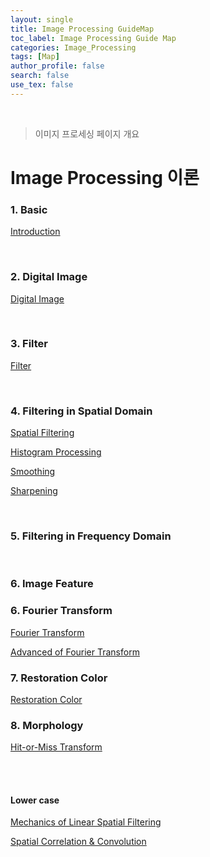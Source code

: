 ```yaml
---
layout: single
title: Image Processing GuideMap
toc_label: Image Processing Guide Map
categories: Image_Processing
tags: [Map]
author_profile: false
search: false
use_tex: false
---
```


<br>

> 이미지 프로세싱 페이지 개요

# Image Processing 이론

### 1. Basic
[Introduction]({{site.url}}/image_processing/Image_Processing_basic)

<br>

### 2. Digital Image
[Digital Image]({{site.url}}/image_processing/Digital_Image/)

<br>

### 3. Filter
[Filter]({{site.url}}/image_processing/Filter/)

<br>

### 4. Filtering in Spatial Domain
[Spatial Filtering]({{site.url}}/image_processing/Spatial_Filtering/)

[Histogram Processing]({{site.url}}/image_processing/Histogram/)

[Smoothing]({{site.url}}/image_processing/Filtering_Smoooooothing)

[Sharpening]({{site.url}}/image_processing/Filtering_Sharpening)


<br>

### 5. Filtering in Frequency Domain




<br>

### 6. Image Feature


### 6. Fourier Transform
[Fourier Transform]({{site.url}}/image_processing/Fourier_Transform/)

[Advanced of Fourier Transform]({{site.url}}/image_processing/Advanced_Fourier/)

### 7. Restoration Color
[Restoration Color]({{site.url}}/image_processing/Restoration_Color/)


### 8. Morphology
[Hit-or-Miss Transform]({{site.url}}/image_processing/Hit_Or_Miss_Transform/)

<br>
<br>

#### Lower case

[Mechanics of Linear Spatial Filtering]({{site.url}}/image_processing/Filtering_mechanics)

[Spatial Correlation & Convolution]({{site.url}}/image_processing/Filtering_Correlation_Convolution)


